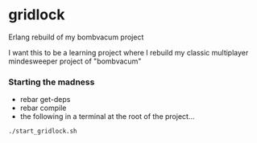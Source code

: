 gridlock
========

Erlang rebuild of my bombvacum project

I want this to be a learning project where I rebuild my classic
multiplayer mindesweeper project of "bombvacum"

### Starting the madness
- rebar get-deps
- rebar compile
- the following in a terminal at the root of the project...
```
./start_gridlock.sh
```
